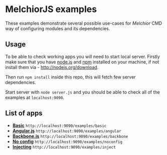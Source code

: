 # MelchiorJS examples

These examples demonstrate several possible use-cases for _Melchior_ CMD way of configuring modules and its dependencies.

## Usage

To be able to check working apps you will need to start local server. Firstly make sure that you have [node.js](http://nodejs.org/) and [npm](https://www.npmjs.org/) installed on your machine, if not install them via - http://nodejs.org/download.

Then run `npm install` inside this repo, this will fetch few server dependencies.

Start server with `node server.js` and you should be able to check all of the examples at `localhost:9090`.

## List of apps

- [**Basic**](https://github.com/voronianski/melchior.js/tree/master/examples/basic) `http://localhost:9090/examples/basic`
- [**Angular.js**](https://github.com/voronianski/melchior.js/tree/master/examples/angular) `http://localhost:9090/examples/angular`
- [**Backbone.js**](https://github.com/voronianski/melchior.js/tree/master/examples/backbone) `http://localhost:9090/examples/backbone`
- [**No config**](https://github.com/voronianski/melchior.js/tree/master/examples/noconfig) `http://localhost:9090/examples/noconfig`
- [**Injecting**](https://github.com/voronianski/melchior.js/tree/master/examples/inject) `http://localhost:9090/examples/inject`
